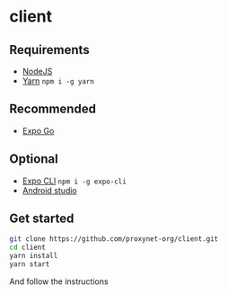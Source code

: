 # client

## Requirements

- [NodeJS](https://nodejs.org/en/download/)
- [Yarn](https://classic.yarnpkg.com/lang/en/docs/install/#windows-stable) `npm i -g yarn`

## Recommended

- [Expo Go](https://expo.dev/client)

## Optional

- [Expo CLI](https://docs.expo.dev) `npm i -g expo-cli`
- [Android studio](https://developer.android.com/studio)

## Get started

```sh
git clone https://github.com/proxynet-org/client.git
cd client
yarn install
yarn start
```

And follow the instructions
